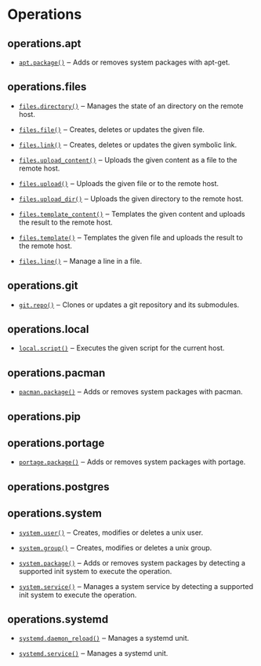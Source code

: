 # Operations

## operations.apt

 -  [`apt.package()`](fora/operations/apt.md#def-apt.package) ‒ Adds or removes system packages with apt-get.

## operations.files

 -  [`files.directory()`](fora/operations/files.md#def-files.directory) ‒ Manages the state of an directory on the remote host.

 -  [`files.file()`](fora/operations/files.md#def-files.file) ‒ Creates, deletes or updates the given file.

 -  [`files.link()`](fora/operations/files.md#def-files.link) ‒ Creates, deletes or updates the given symbolic link.

 -  [`files.upload_content()`](fora/operations/files.md#def-files.upload\_content) ‒ Uploads the given content as a file to the remote host.

 -  [`files.upload()`](fora/operations/files.md#def-files.upload) ‒ Uploads the given file or to the remote host.

 -  [`files.upload_dir()`](fora/operations/files.md#def-files.upload\_dir) ‒ Uploads the given directory to the remote host.

 -  [`files.template_content()`](fora/operations/files.md#def-files.template\_content) ‒ Templates the given content and uploads the result to the remote host.

 -  [`files.template()`](fora/operations/files.md#def-files.template) ‒ Templates the given file and uploads the result to the remote host.

 -  [`files.line()`](fora/operations/files.md#def-files.line) ‒ Manage a line in a file.

## operations.git

 -  [`git.repo()`](fora/operations/git.md#def-git.repo) ‒ Clones or updates a git repository and its submodules.

## operations.local

 -  [`local.script()`](fora/operations/local.md#def-local.script) ‒ Executes the given script for the current host.

## operations.pacman

 -  [`pacman.package()`](fora/operations/pacman.md#def-pacman.package) ‒ Adds or removes system packages with pacman.

## operations.pip

## operations.portage

 -  [`portage.package()`](fora/operations/portage.md#def-portage.package) ‒ Adds or removes system packages with portage.

## operations.postgres

## operations.system

 -  [`system.user()`](fora/operations/system.md#def-system.user) ‒ Creates, modifies or deletes a unix user.

 -  [`system.group()`](fora/operations/system.md#def-system.group) ‒ Creates, modifies or deletes a unix group.

 -  [`system.package()`](fora/operations/system.md#def-system.package) ‒ Adds or removes system packages by detecting a supported init system to execute the operation.

 -  [`system.service()`](fora/operations/system.md#def-system.service) ‒ Manages a system service by detecting a supported init system to execute the operation.

## operations.systemd

 -  [`systemd.daemon_reload()`](fora/operations/systemd.md#def-systemd.daemon\_reload) ‒ Manages a systemd unit.

 -  [`systemd.service()`](fora/operations/systemd.md#def-systemd.service) ‒ Manages a systemd unit.
